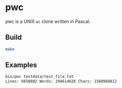 # pwc

pwc is a UNIX `wc` clone written in Pascal.

## Build

```sh
make
```

## Examples

```sh
bin/pwc testdata/test_file.txt
Lines: 6650882 Words: 294614626 Chars: 1560968812
```
